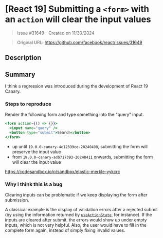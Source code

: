 # [React 19] Submitting a `<form>` with an `action` will clear the input values

> Issue #31649 - Created on 11/30/2024

> Original URL: https://github.com/facebook/react/issues/31649

## Description

## Summary

I think a regression was introduced during the development of React 19 Canary.

### Steps to reproduce

Render the following form and type something into the "query" input.

```jsx
<form action={() => {}}>
  <input name="query" />
  <button type="submit">Search</button>
</form>
```
 - up until `19.0.0-canary-4c12339ce-20240408`, submitting the form will preserve the input value
 - from `19.0.0-canary-adb717393-20240411` onwards, submitting the form will clear the input value

https://codesandbox.io/p/sandbox/elastic-merkle-yykcrc

### Why I think this is a bug

Clearing inputs can be problematic if we keep displaying the form after submission.

A classical example is the display of validation errors after a rejected submit (by using the information returned by [`useActionState`](https://react.dev/reference/react/useActionState#using-information-returned-by-a-form-action), for instance). If the inputs are cleared after submit, the errors would show up under empty inputs, which is not very helpful. Also, the user would have to fill in the complete form again, instead of simply fixing invalid values.

